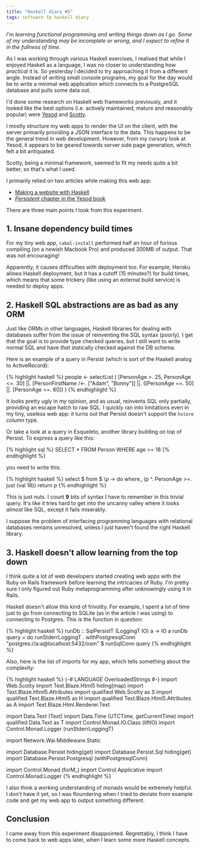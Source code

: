 ```yaml
---
title: "Haskell diary #5"
tags: software fp haskell diary
---
```


*I'm learning functional programming and writing things down as I go. Some of my understanding may be incomplete or wrong, and I expect to refine it in the fullness of time.*

As I was working through various Haskell exercises, I realised that while I enjoyed Haskell as a language, I was no closer to understanding how *practical* it is. So yesterday I decided to try approaching it from a different angle. Instead of writing small console programs, my goal for the day would be to write a minimal web application which connects to a PostgreSQL database and pulls some data out. 

I'd done some research on Haskell web frameworks previously, and it looked like the best options (i.e. actively maintained, mature and reasonably popular) were [Yesod](http://yesodweb.com) and [Scotty](https://github.com/scotty-web/scotty).

I mostly structure my web apps to render the UI on the client, with the server primarily providing a JSON interface to the data. This happens to be the general trend in web development. However, from my cursory look at Yesod, it appears to be geared towards server side page generation, which felt a bit antiquated. 

Scotty, being a minimal framework, seemed to fit my needs quite a bit better, so that's what I used.

I primarily relied on two articles while making this web app:

- [Making a website with Haskell](http://adit.io/posts/2013-04-15-making-a-website-with-haskell.html)
- [*Persistent* chapter in the Yesod book](http://www.yesodweb.com/book/persistent)

There are three main points I took from this experiment. 

## 1. Insane dependency build times

For my tiny web app, `cabal-install` performed half an hour of furious compiling (on a newish Macbook Pro) and produced 300MB of output. That was not encouraging!

Apparently, it causes difficulties with deployment too. For example, Heroku allows Haskell deployment, but it has a cutoff (15 minutes?) for build times, which means that some trickery (like using an external build service) is needed to deploy apps.

## 2. Haskell SQL abstractions are as bad as any ORM

Just like ORMs in other languages, Haskell libraries for dealing with databases suffer from the issue of reinventing the SQL syntax (poorly). I get that the goal is to provide type checked queries, but I still want to write normal SQL and have *that* statically checked against the DB schema.

Here is an example of a query in Persist (which is sort of the Haskell analog to ActiveRecord):

{% highlight haskell %}
people <- selectList
   (       [PersonAge >. 25, PersonAge <=. 30]
       ||. [PersonFirstName /<-. ["Adam", "Bonny"]]
       ||. ([PersonAge ==. 50] ||. [PersonAge ==. 60])
   )
{% endhighlight %}

It looks pretty ugly in my opinion, and as usual, reinvents SQL only partially, providing an escape hatch to raw SQL. I quickly ran into limitations even in my tiny, useless web app: it turns out that Persist doesn't support the `hstore` column type. 
   
Or take a look at a query in Esqueleto, another library building on top of Persist. To express a query like this:

{% highlight sql %}
SELECT * 
FROM Person
WHERE age >= 18
{% endhighlight %}

you need to write this:

{% highlight haskell %}
select $
from $ \p -> do
where_ (p ^. PersonAge >=. just (val 18))
return p
{% endhighlight %}

This is just nuts. I count **9** bits of syntax I have to remember in this trivial query. It's like it tries hard to get into the uncanny valley where it looks *almost* like SQL, except it fails miserably. 

I suppose the problem of interfacing programming languages with relational databases remains unresolved, unless I just haven't found the right Haskell library.

## 3. Haskell doesn't allow learning from the top down

I think quite a lot of web developers started creating web apps with the Ruby on Rails framework before learning the intricacies of Ruby. I'm pretty sure I only figured out Ruby metaprogramming after unknowingly using it in Rails. 

Haskell doesn't allow this kind of frivolity. For example, I spent a lot of time just to go from connecting to SQLite (as in the article I was using) to connecting to Postgres. This is the function in question:

{% highlight haskell %}
runDb :: SqlPersistT (LoggingT IO) a -> IO a
runDb query = do
    runStderrLoggingT . withPostgresqlConn "postgres://a:a@localhost:5432/osm" $ runSqlConn query
{% endhighlight %}

Also, here is the list of imports for my app, which tells something about the complexity:

{% highlight haskell %}
{-# LANGUAGE OverloadedStrings #-}
import Web.Scotty
import Text.Blaze.Html5 hiding(map)
import Text.Blaze.Html5.Attributes
import qualified Web.Scotty as S
import qualified Text.Blaze.Html5 as H
import qualified Text.Blaze.Html5.Attributes as A
import Text.Blaze.Html.Renderer.Text

import Data.Text (Text)
import Data.Time (UTCTime, getCurrentTime)
import qualified Data.Text as T
import Control.Monad.IO.Class (liftIO)
import Control.Monad.Logger (runStderrLoggingT)

import Network.Wai.Middleware.Static

import Database.Persist hiding(get)
import Database.Persist.Sql hiding(get)
import Database.Persist.Postgresql (withPostgresqlConn)

import Control.Monad (forM_)
import Control.Applicative
import Control.Monad.Logger
{% endhighlight %}

I also think a working understanding of monads would be extremely helpful. I don't have it yet, so I was floundering when I tried to deviate from example code and get my web app to output something different. 

## Conclusion

I came away from this experiment disappointed. Regrettably, I think I have to come back to web apps later, when I learn some more Haskell concepts.  

